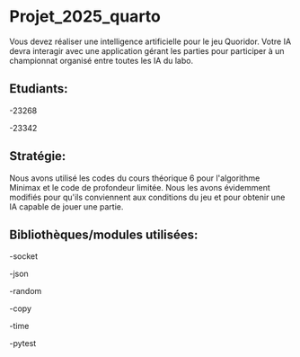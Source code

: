 # Projet_2025_quarto
Vous devez réaliser une intelligence artificielle pour le jeu Quoridor. Votre IA devra interagir avec une application gérant les parties pour participer à un championnat organisé entre toutes les IA du labo.

## Etudiants:

-23268

-23342

## Stratégie:
Nous avons utilisé les codes du cours théorique 6 pour l'algorithme Minimax et le code de profondeur limitée. Nous les avons évidemment modifiés pour qu'ils conviennent aux conditions du jeu et pour obtenir une IA capable de jouer une partie.


## Bibliothèques/modules utilisées:

-socket

-json

-random

-copy

-time

-pytest





